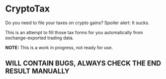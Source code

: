 CryptoTax
=========

Do you need to file your taxes on crypto gains? Spoiler alert: It sucks.

This is an attempt to fill those tax forms for you automatically from exchange-exported trading data.

**NOTE:** This is a work in progress, not ready for use.

## WILL CONTAIN BUGS, ALWAYS CHECK THE END RESULT MANUALLY
